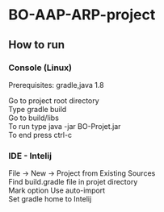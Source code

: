 # BO-AAP-ARP-project

## How to run
### Console (Linux)

Prerequisites: gradle,java 1.8

Go to project root directory <br>
Type gradle build <br>
Go to build/libs <br>
To run type java -jar BO-Projet.jar <br>
To end press ctrl-c <br>

### IDE - Intelij

File -> New -> Project from Existing Sources <br>
Find build.gradle file in projet directory <br>
Mark option Use auto-import <br>
Set gradle home to Intelij <br>